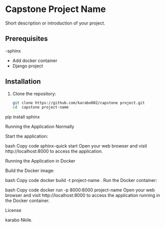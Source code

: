 # Capstone Project Name

Short description or introduction of your project.

## Prerequisites
-sphinx
- Add docker container 
- Django project

## Installation

1. Clone the repository:

   ```bash
   git clone https://github.com/karabo002/capstone project.git
   cd  capstone project-name

pip install sphinx

Running the Application Normally

Start the application:

bash
Copy code
sphinx-quick start
Open your web browser and visit http://localhost:8000 to access the application.


Running the Application in Docker

Build the Docker image:

bash
Copy code
docker build -t project-name .
Run the Docker container:

bash
Copy code
docker run -p 8000:8000 project-name
Open your web browser and visit http://localhost:8000 to access the application running in the Docker container.


License

karabo Nkile.
